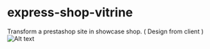 # express-shop-vitrine
Transform a prestashop site in showcase shop. ( Design from client )
<img src="https://cdn.discordapp.com/attachments/685655650923053122/1021360395824414751/project2.png" alt="Alt text" title="Optional title">
